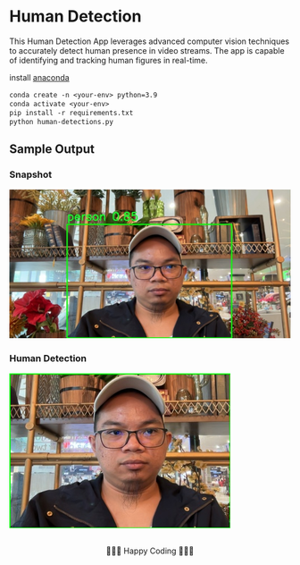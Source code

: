 # Human Detection
This Human Detection App leverages advanced computer vision techniques to accurately detect human presence in video streams. The app is capable of identifying and tracking human figures in real-time.

install [anaconda](https://anaconda.org/anaconda/conda)
```
conda create -n <your-env> python=3.9
conda activate <your-env>
pip install -r requirements.txt
python human-detections.py
```

## Sample Output
### Snapshot
<img src="images/samples/snapshots/snapshot_ZYK8UZck_1723360239.jpg">

### Human Detection
<img src="images/samples/faces/human_ZOwHxJni_1723360241.jpg">

##
<center>🚀🚀🚀 Happy Coding 🚀🚀🚀</center>